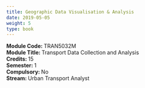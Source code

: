 ```yaml
---
title: Geographic Data Visualisation & Analysis 
date: 2019-05-05
weight: 5
type: book
---
```


<b> Module Code: </b> TRAN5032M  <br>
<b> Module Title: </b> Transport Data Collection and Analysis <br>
<b> Credits: </b> 15 <br> 
<b> Semester: </b> 1 <br> 
<b> Compulsory: </b> No <br>
<b> Stream: </b> Urban Transport Analyst <br>

